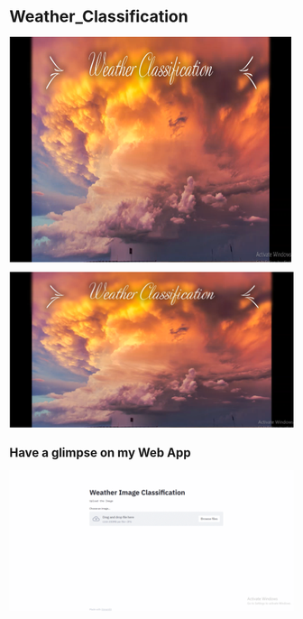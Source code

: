 # Weather_Classification

<img src="https://github.com/vishvpatel-97/Weather_Classification/blob/main/images/Weather.PNG" width=500, height=400>

![Alt text](https://github.com/vishvpatel-97/Weather_Classification/blob/main/images/Weather.PNG)

## Have a glimpse on my Web App

![Alt text](https://github.com/vishvpatel-97/Weather_Classification/blob/main/images/Weather_Classification.gif)
